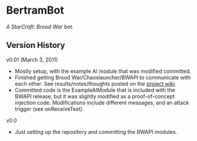 BertramBot
==========
*A StarCraft: Brood War bot.*

Version History
---------------
v0.01 (March 3, 2011)
  - Mostly setup, with the example AI module that was modified committed.
  - Finished getting Brood War/Chaoslauncher/BWAPI to communicate with each other. See results/notes/thoughts posted on the [project wiki](http://www.magsol.me/wiki/index.php5?title=2011-03-05).
  - Committed code is the ExampleAIModule that is included with the BWAPI release, but it was slightly modified as a proof-of-concept injection code. Modifications include different messages, and an attack trigger (see onReceiveText).

v0.0
  - Just setting up the repository and committing the BWAPI modules.
